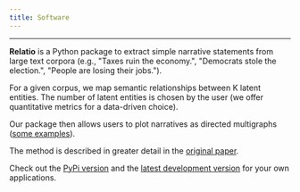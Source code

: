 ```yaml
---
title: Software
---
```


---

**Relatio** is a Python package to extract simple narrative statements from large text corpora (e.g., "Taxes ruin the economy.", "Democrats stole the election.", "People are losing their jobs."). 

For a given corpus, we map semantic relationships between K latent entities. The number of latent entities is chosen by the user (we offer quantitative metrics for a data-driven choice). 

Our package then allows users to plot narratives as directed multigraphs ([some examples](https://sites.google.com/view/trump-narratives/trump-tweet-archive)). 

The method is described in greater detail in the [original paper](https://arxiv.org/abs/2108.01720). 

Check out the [PyPi version](https://pypi.org/project/relatio/) and the [latest development version](https://github.com/relatio-nlp/relatio/tree/relatio-v0.3) for your own applications.


